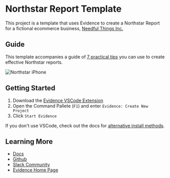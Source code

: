 # Northstar Report Template

This project is a template that uses Evidence to create a Northstar Report for a fictional ecommerce business, [Needful Things Inc.](https://www.imdb.com/title/tt0107665/)

## Guide
This template accompanies a guide of [7 practical tips](https://evidence.dev/blog/northstar-reports/) you can use to create effective Northstar reports.

![Northstar iPhone](https://pbs.twimg.com/media/F2nXWhlasAAPn8w?format=jpg&name=large)

## Getting Started

1. Download the [Evidence VSCode Extension](https://marketplace.visualstudio.com/items?itemName=Evidence.evidence-vscode)
1. Open the Command Pallete (`F1`) and enter `Evidence: Create New Project`
1. Click `Start Evidence`

If you don't use VSCode, check out the docs for [alternative install methods](https://docs.evidence.dev/getting-started/install-evidence).

## Learning More

- [Docs](https://docs.evidence.dev/)
- [Github](https://github.com/evidence-dev/evidence)
- [Slack Community](https://join.slack.com/t/evidencedev/shared_invite/zt-uda6wp6a-hP6Qyz0LUOddwpXW5qG03Q)
- [Evidence Home Page](https://www.evidence.dev)

